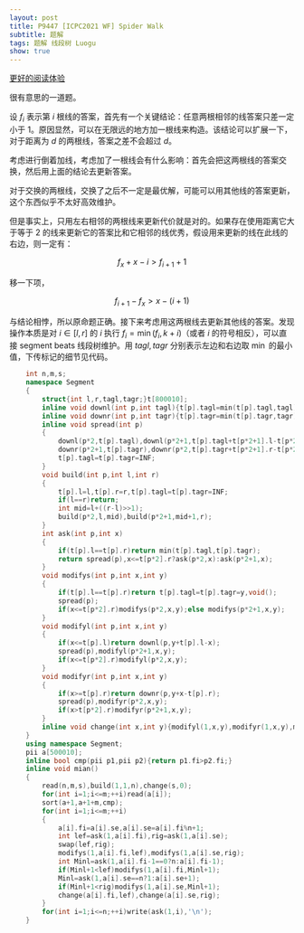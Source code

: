 ```yaml
---
layout: post
title: P9447 [ICPC2021 WF] Spider Walk
subtitle: 题解
tags: 题解 线段树 Luogu
show: true
---
```


[更好的阅读体验](https://www.cnblogs.com/WrongAnswer90-home/p/17860148.html)

很有意思的一道题。

设 $f_i$ 表示第 $i$ 根线的答案，首先有一个关键结论：任意两根相邻的线答案只差一定小于 $1$。原因显然，可以在无限远的地方加一根线来构造。该结论可以扩展一下，对于距离为 $d$ 的两根线，答案之差不会超过 $d$。

考虑进行倒着加线，考虑加了一根线会有什么影响：首先会把这两根线的答案交换，然后用上面的结论去更新答案。

对于交换的两根线，交换了之后不一定是最优解，可能可以用其他线的答案更新，这个东西似乎不太好高效维护。

但是事实上，只用左右相邻的两根线来更新代价就是对的。如果存在使用距离它大于等于 $2$ 的线来更新它的答案比和它相邻的线优秀，假设用来更新的线在此线的右边，则一定有：

$$ f_x+x-i>f_{i+1}+1 $$

移一下项，

$$ f_{i+1}-f_x>x-(i+1)$$

与结论相悖，所以原命题正确。接下来考虑用这两根线去更新其他线的答案。发现操作本质是对 $i\in [l,r]$ 的 $i$ 执行 $f_i=\min(f_i,k+i)$（或者 $i$ 的符号相反），可以直接 segment beats 线段树维护。用 $tagl,tagr$ 分别表示左边和右边取 $\min$ 的最小值，下传标记的细节见代码。

```cpp
	int n,m,s;
	namespace Segment
	{
		struct{int l,r,tagl,tagr;}t[800010];
		inline void downl(int p,int tagl){t[p].tagl=min(t[p].tagl,tagl);}
		inline void downr(int p,int tagr){t[p].tagr=min(t[p].tagr,tagr);}
		inline void spread(int p)
		{
			downl(p*2,t[p].tagl),downl(p*2+1,t[p].tagl+t[p*2+1].l-t[p*2].l);
			downr(p*2+1,t[p].tagr),downr(p*2,t[p].tagr+t[p*2+1].r-t[p*2].r);
			t[p].tagl=t[p].tagr=INF;
		}
		void build(int p,int l,int r)
		{
			t[p].l=l,t[p].r=r,t[p].tagl=t[p].tagr=INF;
			if(l==r)return;
			int mid=l+((r-l)>>1);
			build(p*2,l,mid),build(p*2+1,mid+1,r);
		}
		int ask(int p,int x)
		{
			if(t[p].l==t[p].r)return min(t[p].tagl,t[p].tagr);
			return spread(p),x<=t[p*2].r?ask(p*2,x):ask(p*2+1,x);
		}
		void modifys(int p,int x,int y)
		{
			if(t[p].l==t[p].r)return t[p].tagl=t[p].tagr=y,void();
			spread(p);
			if(x<=t[p*2].r)modifys(p*2,x,y);else modifys(p*2+1,x,y);
		}
		void modifyl(int p,int x,int y)
		{
			if(x<=t[p].l)return downl(p,y+t[p].l-x);
			spread(p),modifyl(p*2+1,x,y);
			if(x<=t[p*2].r)modifyl(p*2,x,y);
		}
		void modifyr(int p,int x,int y)
		{
			if(x>=t[p].r)return downr(p,y+x-t[p].r);
			spread(p),modifyr(p*2,x,y);
			if(x>t[p*2].r)modifyr(p*2+1,x,y);
		}
		inline void change(int x,int y){modifyl(1,x,y),modifyr(1,x,y),modifyl(1,1,n-x+1+y),modifyr(1,n,x+y);}
	}
	using namespace Segment;
	pii a[500010];
	inline bool cmp(pii p1,pii p2){return p1.fi>p2.fi;}
	inline void mian()
	{
		read(n,m,s),build(1,1,n),change(s,0);
		for(int i=1;i<=m;++i)read(a[i]);
		sort(a+1,a+1+m,cmp);
		for(int i=1;i<=m;++i)
		{
			a[i].fi=a[i].se,a[i].se=a[i].fi%n+1;
			int lef=ask(1,a[i].fi),rig=ask(1,a[i].se);
			swap(lef,rig);
			modifys(1,a[i].fi,lef),modifys(1,a[i].se,rig);
			int Minl=ask(1,a[i].fi-1==0?n:a[i].fi-1);
			if(Minl+1<lef)modifys(1,a[i].fi,Minl+1);
			Minl=ask(1,a[i].se==n?1:a[i].se+1);
			if(Minl+1<rig)modifys(1,a[i].se,Minl+1);
			change(a[i].fi,lef),change(a[i].se,rig);
		}
		for(int i=1;i<=n;++i)write(ask(1,i),'\n');
	}
```